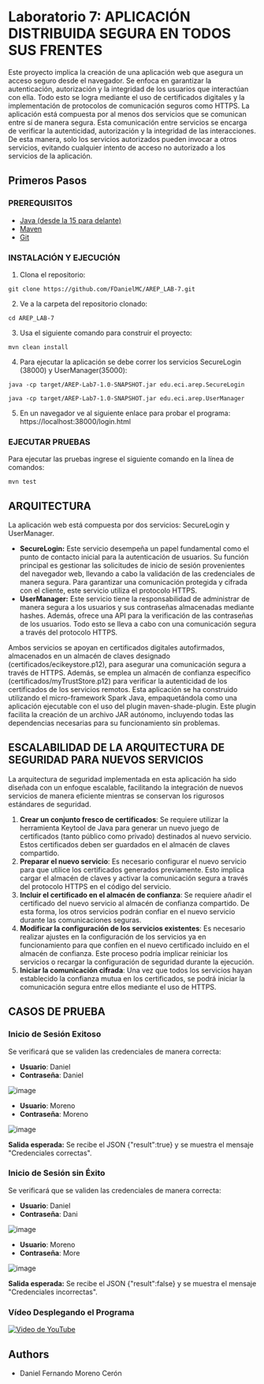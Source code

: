 # Laboratorio 7: APLICACIÓN DISTRIBUIDA SEGURA EN TODOS SUS FRENTES

Este proyecto implica la creación de una aplicación web que asegura un acceso seguro desde el navegador. Se enfoca en garantizar la autenticación, autorización y la integridad de los usuarios que interactúan con ella. Todo esto se logra mediante el uso de certificados digitales y la implementación de protocolos de comunicación seguros como HTTPS. La aplicación está compuesta por al menos dos servicios que se comunican entre sí de manera segura. Esta comunicación entre servicios se encarga de verificar la autenticidad, autorización y la integridad de las interacciones. De esta manera, solo los servicios autorizados pueden invocar a otros servicios, evitando cualquier intento de acceso no autorizado a los servicios de la aplicación.

## Primeros Pasos

### PREREQUISITOS

* [Java (desde la 15 para delante)](https://www.oracle.com/co/java/technologies/downloads/) 
* [Maven](https://maven.apache.org/download.cgi) 
* [Git](https://git-scm.com/downloads)

### INSTALACIÓN Y EJECUCIÓN 

1. Clona el repositorio:
```
git clone https://github.com/FDanielMC/AREP_LAB-7.git
```

2. Ve a la carpeta del repositorio clonado:
```
cd AREP_LAB-7
```

3. Usa el siguiente comando para construir el proyecto:
```
mvn clean install
```

4. Para ejecutar la aplicación se debe correr los servicios SecureLogin (38000) y UserManager(35000):
```
java -cp target/AREP-Lab7-1.0-SNAPSHOT.jar edu.eci.arep.SecureLogin
```

```
java -cp target/AREP-Lab7-1.0-SNAPSHOT.jar edu.eci.arep.UserManager
```

5. En un navegador ve al siguiente enlace para probar el programa: https://localhost:38000/login.html

### EJECUTAR PRUEBAS

Para ejecutar las pruebas ingrese el siguiente comando en la línea de comandos:
```
mvn test
```

## ARQUITECTURA

La aplicación web está compuesta por dos servicios: SecureLogin y UserManager. 
* **SecureLogin:** Este servicio desempeña un papel fundamental como el punto de contacto inicial para la autenticación de usuarios. Su función principal es gestionar las solicitudes de inicio de sesión provenientes del navegador web, llevando a cabo la validación de las credenciales de manera segura. Para garantizar una comunicación protegida y cifrada con el cliente, este servicio utiliza el protocolo HTTPS.
* **UserManager:**  Este servicio tiene la responsabilidad de administrar de manera segura a los usuarios y sus contraseñas almacenadas mediante hashes. Además, ofrece una API para la verificación de las contraseñas de los usuarios. Todo esto se lleva a cabo con una comunicación segura a través del protocolo HTTPS.

Ambos servicios se apoyan en certificados digitales autofirmados, almacenados en un almacén de claves designado (certificados/ecikeystore.p12), para asegurar una comunicación segura a través de HTTPS. Además, se emplea un almacén de confianza específico (certificados/myTrustStore.p12) para verificar la autenticidad de los certificados de los servicios remotos. Esta aplicación se ha construido utilizando el micro-framework Spark Java, empaquetándola como una aplicación ejecutable con el uso del plugin maven-shade-plugin. Este plugin facilita la creación de un archivo JAR autónomo, incluyendo todas las dependencias necesarias para su funcionamiento sin problemas.

## ESCALABILIDAD DE LA ARQUITECTURA DE SEGURIDAD PARA NUEVOS SERVICIOS

La arquitectura de seguridad implementada en esta aplicación ha sido diseñada con un enfoque escalable, facilitando la integración de nuevos servicios de manera eficiente mientras se conservan los rigurosos estándares de seguridad.
1. **Crear un conjunto fresco de certificados**: Se requiere utilizar la herramienta Keytool de Java para generar un nuevo juego de certificados (tanto público como privado) destinados al nuevo servicio. Estos certificados deben ser guardados en el almacén de claves compartido.
2. **Preparar el nuevo servicio**: Es necesario configurar el nuevo servicio para que utilice los certificados generados previamente. Esto implica cargar el almacén de claves y activar la comunicación segura a través del protocolo HTTPS en el código del servicio.
3. **Incluir el certificado en el almacén de confianza**: Se requiere añadir el certificado del nuevo servicio al almacén de confianza compartido. De esta forma, los otros servicios podrán confiar en el nuevo servicio durante las comunicaciones seguras.
4. **Modificar la configuración de los servicios existentes**: Es necesario realizar ajustes en la configuración de los servicios ya en funcionamiento para que confíen en el nuevo certificado incluido en el almacén de confianza. Este proceso podría implicar reiniciar los servicios o recargar la configuración de seguridad durante la ejecución.
5. **Iniciar la comunicación cifrada**: Una vez que todos los servicios hayan establecido la confianza mutua en los certificados, se podrá iniciar la comunicación segura entre ellos mediante el uso de HTTPS.

## CASOS DE PRUEBA

### Inicio de Sesión Exitoso

Se verificará que se validen las credenciales de manera correcta:

* **Usuario**: Daniel
* **Contraseña**: Daniel

![image](https://github.com/FDanielMC/AREP_LAB-7/assets/123689924/6c79b9c9-4f14-4c05-a883-ffa177814776)

* **Usuario**: Moreno
* **Contraseña**: Moreno

![image](https://github.com/FDanielMC/AREP_LAB-7/assets/123689924/91c5084a-a4eb-4da9-85cb-73a86cef10af)

**Salida esperada:** Se recibe el JSON {"result":true} y se muestra el mensaje "Credenciales correctas".

### Inicio de Sesión sin Éxito

Se verificará que se validen las credenciales de manera correcta:

* **Usuario**: Daniel
* **Contraseña**: Dani

![image](https://github.com/FDanielMC/AREP_LAB-7/assets/123689924/03a0d729-3c35-4789-9a08-7ffd6e934a66)

* **Usuario**: Moreno
* **Contraseña**: More

![image](https://github.com/FDanielMC/AREP_LAB-7/assets/123689924/a4023b78-cb62-434e-8af5-9e0cd63ae915)

**Salida esperada:** Se recibe el JSON {"result":false} y se muestra el mensaje "Credenciales incorrectas".

### Vídeo Desplegando el Programa

[![Video de YouTube](![image](https://github.com/FDanielMC/AREP_LAB-7/assets/123689924/f7abe6d6-118d-4cf3-8e3e-a56515b1605e)
)
](https://youtu.be/NuojNlkx9c8)

## Authors

* Daniel Fernando Moreno Cerón
